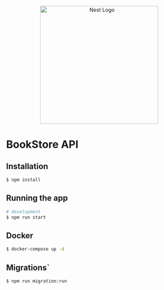 <p align="center">
  <a href="http://nestjs.com/" target="blank"><img src="https://nestjs.com/img/logo_text.svg" width="320" alt="Nest Logo" /></a>
</p>

# BookStore API

## Installation

```bash
$ npm install
```

## Running the app

```bash
# development
$ npm run start
```

## Docker

```bash
$ docker-compose up -d
```

## Migrations`

```bash
$ npm run migration:run 
```
